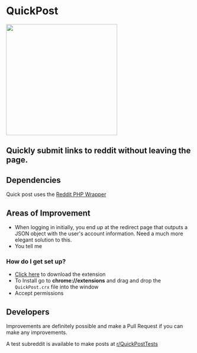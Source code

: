 # QuickPost
<img src="http://findicons.com/files/icons/2779/simple_icons/512/reddit_512_black.png" height="300" width="300">

## Quickly submit links to reddit without leaving the page.

## Dependencies		
Quick post uses the [Reddit PHP Wrapper](https://github.com/jcleblanc/reddit-php-sdk)		

## Areas of Improvement
* When logging in initially, you end up at the redirect page that outputs a JSON object with the user's account information. Need a much more elegant solution to this.
* You tell me 

### How do I get set up?

* [Click here](https://jaysyko.com/projects/ProjectBuilds/QuickPost.crx) to download the extension
* To Install go to **chrome://extensions** and drag and drop the `QuickPost.crx` file into the window
* Accept permissions

## Developers
Improvements are definitely possible and make a Pull Request if you can make any improvements.

A test subreddit is available to make posts at [r/QuickPostTests](https://www.reddit.com/r/QuickPostTests/)
